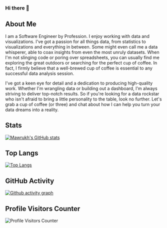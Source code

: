 ### Hi there 👋

## About Me
I am a Software Engineer by Profession. I enjoy working with data and visualizations. I've got a passion for all things data, from statistics to visualizations and everything in between. Some might even call me a data whisperer, able to coax insights from even the most unruly datasets. When I'm not slinging code or poring over spreadsheets, you can usually find me exploring the great outdoors or searching for the perfect cup of coffee. In fact, I firmly believe that a well-brewed cup of coffee is essential to any successful data analysis session.

I've got a keen eye for detail and a dedication to producing high-quality work. Whether I'm wrangling data or building out a dashboard, I'm always striving to deliver top-notch results. So if you're looking for a data rockstar who isn't afraid to bring a little personality to the table, look no further. Let's grab a cup of coffee (or three) and chat about how I can help you turn your data dreams into a reality.

## Stats
[![Mawrukh's GitHub stats](https://github-readme-stats.vercel.app/api?username=mawrukh&show_icons=true&theme=radical)](https://github.com/mawrukh/github-readme-stats)

## Top Langs

[![Top Langs](https://github-readme-stats.vercel.app/api/top-langs/?username=mawrukh)](https://github.com/mawrukh/github-readme-stats)

## GitHub Activity

[![Github activity graph](https://github-readme-activity-graph.cyclic.app/graph?username=mawrukh&theme=github)](https://github.com/mawrukh/github-readme-activity-graph)

## Profile Visitors Counter

![Profile Visitors Counter](https://komarev.com/ghpvc/?username=mawrukh)

<!-- ## Skills Chart

![Python](https://img.shields.io/badge/Python-Intermediate-yellow)
![R](https://img.shields.io/badge/R-Beginner-pink)
![SQL](https://img.shields.io/badge/SQL-Advanced-blue)
![Data Visualization](https://img.shields.io/badge/Data%20Visualization-Expert-green)
 -->
